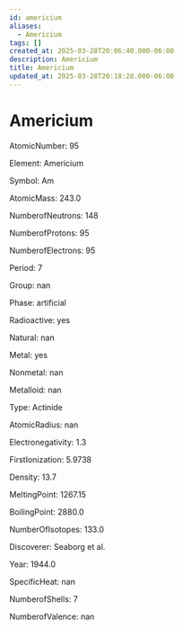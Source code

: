 ```yaml
---
id: americium
aliases:
  - Americium
tags: []
created_at: 2025-03-28T20:06:40.000-06:00
description: Americium
title: Americium
updated_at: 2025-03-28T20:18:28.000-06:00
---
```




# Americium

AtomicNumber: 95

Element: Americium

Symbol: Am

AtomicMass: 243.0

NumberofNeutrons: 148

NumberofProtons: 95

NumberofElectrons: 95

Period: 7

Group: nan

Phase: artificial

Radioactive: yes

Natural: nan

Metal: yes

Nonmetal: nan

Metalloid: nan

Type: Actinide

AtomicRadius: nan

Electronegativity: 1.3

FirstIonization: 5.9738

Density: 13.7

MeltingPoint: 1267.15

BoilingPoint: 2880.0

NumberOfIsotopes: 133.0

Discoverer: Seaborg et al.

Year: 1944.0

SpecificHeat: nan

NumberofShells: 7

NumberofValence: nan

